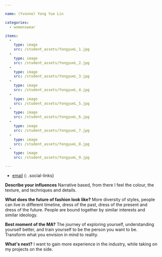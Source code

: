 ```yaml
---

name: (Yvonne) Yong Yue Lin

categories:
  - womenswear

items:
  -
    type: image
    src: /student_assets/YongyueL_1.jpg
  -
    type: image
    src: /student_assets/YongyueL_2.jpg
  -
    type: image
    src: /student_assets/YongyueL_3.jpg
  -
    type: image
    src: /student_assets/YongyueL_4.jpg
  -
    type: image
    src: /student_assets/YongyueL_5.jpg
  -
    type: image
    src: /student_assets/YongyueL_6.jpg
  -
    type: image
    src: /student_assets/YongyueL_7.jpg
  -
    type: image
    src: /student_assets/YongyueL_8.jpg
  -
    type: image
    src: /student_assets/YongyueL_9.jpg

---
```


* [email](mailto:yongyue.lin@network.rca.ac.uk)
{: .social-links}

**Describe your influences**
Narrative based, from there I feel the colour, the texture, and techniques
and details.

**What does the future of fashion look like?**
More diversity of styles, people can live in different timeline, dress of
the past, dress of the present and dress of the future.  People are bound
together by similar interests and similar ideology.

**Best moment of the MA?**
The journey of exploring yourself, understanding yourself better, and train
yourself to be the person you want to be.  Transform what you envision in
mind to reality.

**What's next?**
I want to gain more experience in the industry, while taking on my projects
on the side.
